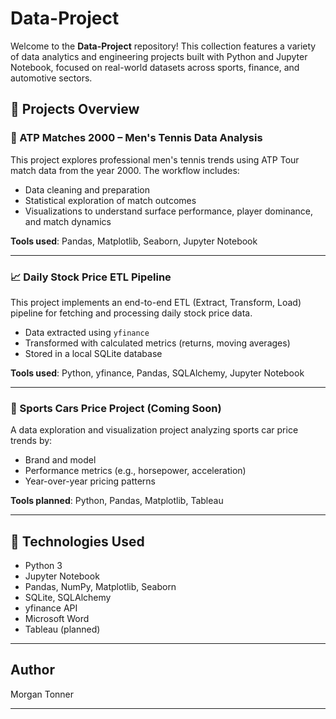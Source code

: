 # Data-Project

Welcome to the **Data-Project** repository! This collection features a variety of data analytics and engineering projects built with Python and Jupyter Notebook, focused on real-world datasets across sports, finance, and automotive sectors.

## 📁 Projects Overview

### 🎾 ATP Matches 2000 – Men's Tennis Data Analysis
This project explores professional men's tennis trends using ATP Tour match data from the year 2000. The workflow includes:

- Data cleaning and preparation
- Statistical exploration of match outcomes
- Visualizations to understand surface performance, player dominance, and match dynamics

**Tools used**: Pandas, Matplotlib, Seaborn, Jupyter Notebook

---

### 📈 Daily Stock Price ETL Pipeline
This project implements an end-to-end ETL (Extract, Transform, Load) pipeline for fetching and processing daily stock price data.

- Data extracted using `yfinance`
- Transformed with calculated metrics (returns, moving averages)
- Stored in a local SQLite database

**Tools used**: Python, yfinance, Pandas, SQLAlchemy, Jupyter Notebook

---

### 🚗 Sports Cars Price Project (Coming Soon)
A data exploration and visualization project analyzing sports car price trends by:

- Brand and model
- Performance metrics (e.g., horsepower, acceleration)
- Year-over-year pricing patterns

**Tools planned**: Python, Pandas, Matplotlib, Tableau

---

## 🧰 Technologies Used
- Python 3
- Jupyter Notebook
- Pandas, NumPy, Matplotlib, Seaborn
- SQLite, SQLAlchemy
- yfinance API
- Microsoft Word
- Tableau (planned)

---

## Author

Morgan Tonner

---
